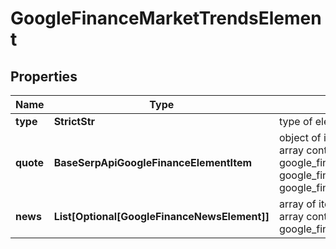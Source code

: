 # GoogleFinanceMarketTrendsElement


## Properties

| Name | Type | Description | Notes |
|------------ | ------------- | ------------- | -------------|
**type** | **StrictStr** | type of element |[optional]|
**quote** | **BaseSerpApiGoogleFinanceElementItem** | object of items<br>array contains the following type of items: google_finance_asset_pair_element, google_finance_market_instrument_element, google_finance_market_index_element |[optional]|
**news** | **List[Optional[GoogleFinanceNewsElement]]** | array of items<br>array contains the following type of items: google_finance_news_element |[optional]|